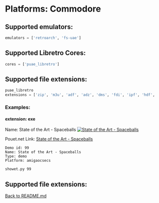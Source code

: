 # Platforms: Commodore

## Supported emulators:

```python
emulators = ['retroarch', 'fs-uae']
```

## Supported Libretro Cores:

```python
cores = ['puae_libretro']
```

## Supported file extensions:

```python
puae_libretro
extensions = ['zip', 'm3u', 'adf', 'adz', 'dms', 'fdi', 'ipf', 'hdf', 'hdz', 'lha', 'tga', 'slave', 'info', 'cue', 'ccd', 'nrg', 'mds', 'iso', 'chd', 'uae', '7z', 'rp9', 'exe', 'run']
```

### Examples:

#### extension: exe

Name: State of the Art - Spaceballs
[![State of the Art - Spaceballs](https://img.youtube.com/vi/eqnZH7Pa3vo/0.jpg)](https://www.youtube.com/watch?v=eqnZH7Pa3vo)

Pouet.net Link:
[State of the Art - Spaceballs](https://www.pouet.net/prod.php?which=99)

```
Demo id: 99
Name: State of the Art - Spaceballs
Type: demo
Platform: amigaocsecs
```

```bash
showet.py 99
```

## Supported file extensions:

[Back to README.md](README.md)
